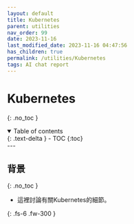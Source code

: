 ```yaml
---
layout: default
title: Kubernetes
parent: utilities
nav_order: 99
date: 2023-11-16
last_modified_date: 2023-11-16 04:47:56
has_children: true
permalink: /utilities/Kubernetes
tags: AI chat report
---
```


# Kubernetes
{: .no_toc }

<details open markdown="block">
  <summary>
    Table of contents
  </summary>
  {: .text-delta }
- TOC
{:toc}
</details>
---

## 背景

{: .no_toc }

- 這裡討論有關Kubernetes的細節。

{: .fs-6 .fw-300 }



